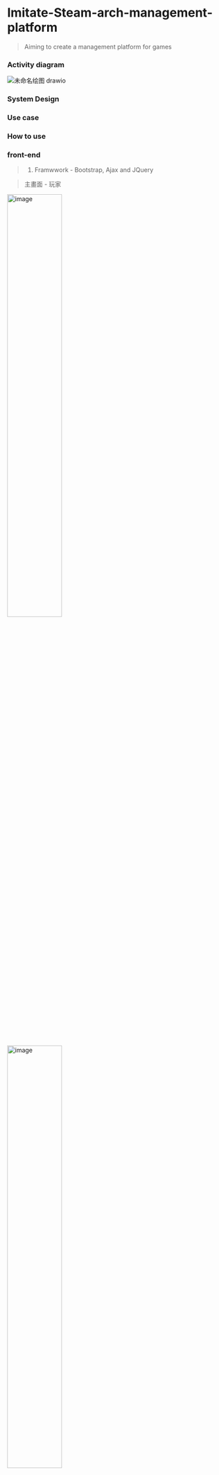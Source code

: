 # Imitate-Steam-arch-management-platform
> Aiming to create a management platform for games

### Activity diagram
![未命名绘图 drawio](https://github.com/CHUNG-HAO/Imitate-Steam-arch-management-platform/assets/67829896/10158926-6e57-4302-8090-823ef89e8839)
### System Design

### Use case

### How to use

### front-end
> 1. Framwwork - Bootstrap, Ajax and JQuery <br>

> 主畫面 - 玩家

<img width="50%" alt="image" src="https://github.com/CHUNG-HAO/Imitate-Steam-arch-management-platform/assets/67829896/0126cb0a-f026-4aea-b129-a7f42c67cf9d"> <br>

<img width="50%" alt="image" src="https://github.com/CHUNG-HAO/Imitate-Steam-arch-management-platform/assets/67829896/a5d05be0-6d07-4cfb-8b43-9c86e39945fb"> <br>

<img width="50%" alt="image" src="https://github.com/CHUNG-HAO/Imitate-Steam-arch-management-platform/assets/67829896/51d1b80a-ad8b-4064-8761-b01080e13027"> <br>

<img width="50%" alt="image" src="https://github.com/CHUNG-HAO/Imitate-Steam-arch-management-platform/assets/67829896/7c2e42db-5fd7-4111-b0d6-c119a95de770"> <br>

<img width="50%" alt="image" src="https://github.com/CHUNG-HAO/Imitate-Steam-arch-management-platform/assets/67829896/8c569198-2105-42cc-81d5-2b28320d2c3b">

<img width="50%" alt="image" src="https://github.com/CHUNG-HAO/Imitate-Steam-arch-management-platform/assets/67829896/27456c74-5936-4e75-8cca-5688cd72bc5b">

<img width="50%" alt="image" src="https://github.com/CHUNG-HAO/Imitate-Steam-arch-management-platform/assets/67829896/f0d4713d-a810-46bc-8f1f-7b42b61d82c6">

<img width="50%" alt="image" src="https://github.com/CHUNG-HAO/Imitate-Steam-arch-management-platform/assets/67829896/bbd9f93a-76b8-4182-9c1e-1866b11535c1">

<img width="50%" alt="image" src="https://github.com/CHUNG-HAO/Imitate-Steam-arch-management-platform/assets/67829896/0ce8d578-7e96-4988-ae0a-8db217c2d735">

<img width="50%" alt="image" src="https://github.com/CHUNG-HAO/Imitate-Steam-arch-management-platform/assets/67829896/0fd615e4-7581-4312-9379-f781dd412020">

<img width="50%" alt="image" src="https://github.com/CHUNG-HAO/Imitate-Steam-arch-management-platform/assets/67829896/dcf75fac-4fdb-492f-b086-a5c5e512c7b9">
<br>

> 經過改變後：

<img width="50%" alt="image" src="https://github.com/CHUNG-HAO/Imitate-Steam-arch-management-platform/assets/67829896/c6d2a029-e685-4bdc-8e35-b1feb3ec99aa">
<img width="50%" alt="image" src="https://github.com/CHUNG-HAO/Imitate-Steam-arch-management-platform/assets/67829896/a2d7c436-74e3-4506-8d07-d0e1c7a10793">
<img width="50%" alt="image" src="https://github.com/CHUNG-HAO/Imitate-Steam-arch-management-platform/assets/67829896/30d43a62-7de6-41e6-83c1-6d9b146ecd3d">

<br>

> 聯盟者：

<img width="50%" alt="image" src="https://github.com/CHUNG-HAO/Imitate-Steam-arch-management-platform/assets/67829896/f378bb57-63d4-42e7-82a8-de28e7bef4a4">
<img width="50%" alt="image" src="https://github.com/CHUNG-HAO/Imitate-Steam-arch-management-platform/assets/67829896/758d9510-16b3-464e-8f8f-d6f9ceb056fa">

<br>

> 廣告商：

<img width="50%" alt="image" src="https://github.com/CHUNG-HAO/Imitate-Steam-arch-management-platform/assets/67829896/19a06d31-0c7a-4fe2-9744-a433d6106b10">
<img width="50%" alt="image" src="https://github.com/CHUNG-HAO/Imitate-Steam-arch-management-platform/assets/67829896/687d5fdf-f11e-47a1-b00a-0ad199b5c995">
<img width="50%" alt="image" src="https://github.com/CHUNG-HAO/Imitate-Steam-arch-management-platform/assets/67829896/415f4de2-0a23-4789-97ab-ba657e848390">


### back-end
> 1. Framwwork - node.js (Express)
### UnitTest
> 1. UnitTest - mocha (backendend) and chai (front-end)

### Database
> 1. Database - SQLite
<img width="50%" alt="image" src="https://github.com/CHUNG-HAO/Imitate-Steam-arch-management-platform/assets/67829896/86467caa-55e2-48df-90cd-89e807340bc6">

### Http
> 1. CORS（跨來源資源共享）是瀏覽器技術規範，用來傳輸 HTTP 標頭 (en-US)，判斷阻擋或允許不同來源網域的資源存取。

### CI/CD
> 1. github Action CI

### deploy
> 1. Ngrok
